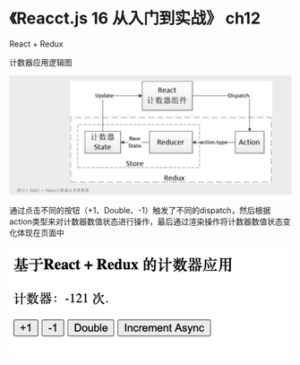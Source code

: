 # 《Reacct.js 16 从入门到实战》 ch12

React + Redux

计数器应用逻辑图

![计数器应用逻辑图](./public/react+redux.png)

通过点击不同的按钮（+1、Double、-1）触发了不同的dispatch，然后根据action类型来对计数器数值状态进行操作，最后通过渲染操作将计数器数值状态变化体现在页面中

![效果图](./public/效果图.png)

